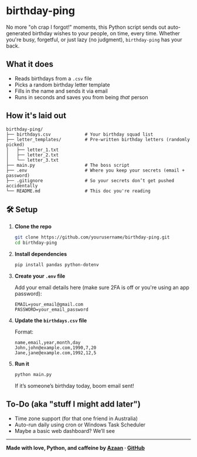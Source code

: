 # birthday-ping

No more "oh crap I forgot!" moments, this Python script sends out auto-generated birthday wishes to your people, on time, every time. Whether you're busy, forgetful, or just lazy (no judgment), `birthday-ping` has your back.

## What it does

* Reads birthdays from a `.csv` file
* Picks a random birthday letter template
* Fills in the name and sends it via email
* Runs in seconds and saves you from being *that* person

## How it's laid out

```
birthday-ping/
├── birthdays.csv             # Your birthday squad list
├── letter_templates/         # Pre-written birthday letters (randomly picked)
│   ├── letter_1.txt
│   ├── letter_2.txt
│   └── letter_3.txt
├── main.py                   # The boss script
├── .env                      # Where you keep your secrets (email + password)
├── .gitignore                # So your secrets don’t get pushed accidentally
└── README.md                 # This doc you're reading
```

## 🛠 Setup

1. **Clone the repo**

   ```bash
   git clone https://github.com/yourusername/birthday-ping.git
   cd birthday-ping
   ```

2. **Install dependencies**

   ```bash
   pip install pandas python-dotenv
   ```

3. **Create your `.env` file**

   Add your email details here (make sure 2FA is off or you're using an app password):

   ```env
   EMAIL=your_email@gmail.com
   PASSWORD=your_email_password
   ```

4. **Update the `birthdays.csv` file**

   Format:

   ```csv
   name,email,year,month,day
   John,john@example.com,1990,7,20
   Jane,jane@example.com,1992,12,5
   ```

5. **Run it**

   ```bash
   python main.py
   ```

   If it’s someone’s birthday today, boom email sent!

## To-Do (aka "stuff I might add later")

* Time zone support (for that one friend in Australia)
* Auto-run daily using cron or Windows Task Scheduler
* Maybe a basic web dashboard? We’ll see

---

**Made with love, Python, and caffeine by [Azaan](https://www.linkedin.com/in/nomadbeetle) · [GitHub](https://github.com/nomadbeetle)**
